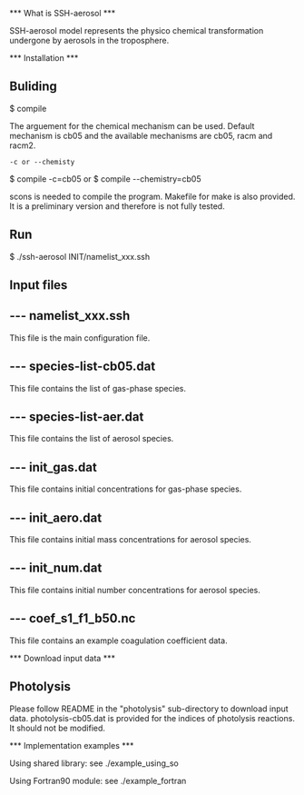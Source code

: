 *** What is SSH-aerosol ***

SSH-aerosol model represents the physico chemical transformation undergone by
aerosols in the troposphere.

*** Installation ***

Buliding
--------

$ compile

The arguement for the chemical mechanism can be used. 
Default mechanism is cb05 and the available mechanisms are cb05, racm and racm2.
    
    -c or --chemisty
    
$ compile -c=cb05
or 
$ compile --chemistry=cb05

scons is needed to compile the program. Makefile for make is also provided. It
is a preliminary version and therefore is not fully tested. 

Run
---

$ ./ssh-aerosol INIT/namelist_xxx.ssh


Input files
-----------

## --- namelist_xxx.ssh

This file is the main configuration file.

## --- species-list-cb05.dat

This file contains the list of gas-phase species.

## --- species-list-aer.dat

This file contains the list of aerosol species.

## --- init_gas.dat

This file contains initial concentrations for gas-phase species.

## --- init_aero.dat

This file contains initial mass concentrations for aerosol species.

## --- init_num.dat

This file contains initial number concentrations for aerosol species.

## --- coef_s1_f1_b50.nc

This file contains an example coagulation coefficient data.


*** Download input data ***

Photolysis
----------

Please follow README in the "photolysis" sub-directory to download input data.
photolysis-cb05.dat is provided for the indices of photolysis reactions.
It should not be modified.


*** Implementation examples ***

Using shared library: see ./example_using_so

Using Fortran90 module: see ./example_fortran
